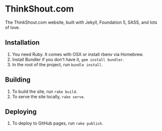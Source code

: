 # ThinkShout.com

The ThinkShout.com website, built with Jekyll, Foundation 5, SASS, and lots of love.

## Installation
1. You need Ruby. It comes with OSX or install rbenv via Homebrew.
2. Install Bundler if you don't have it, `gem install bundler`.
3. In the root of the project, run `bundle install`.

## Building
1. To build the site, run `rake build`.
2. To serve the site locally, `rake serve`.

## Deploying
1. To deploy to GitHub pages, run `rake publish`.
